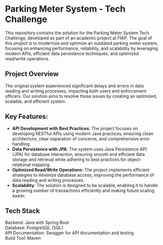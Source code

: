# Parking Meter System - Tech Challenge


This repository contains the solution for the Parking Meter System Tech Challenge, developed as part of an academic project at FIAP. The goal of this project is to modernize and optimize an outdated parking meter system, focusing on enhancing performance, reliability, and scalability by leveraging modern APIs, efficient data persistence techniques, and optimized read/write operations.

## Project Overview
The original system experienced significant delays and errors in data reading and writing processes, impacting both users and enforcement officers. Our solution aims to resolve these issues by creating an optimized, scalable, and efficient system.

## Key Features:
* **API Development with Best Practices**: The project focuses on developing RESTful APIs using modern Java practices, ensuring clean architecture, clear separation of concerns, and comprehensive error handling.<br>
* **Data Persistence with JPA**: The system uses Java Persistence API (JPA) for database interaction, ensuring smooth and efficient data storage and retrieval while adhering to best practices for object-relational mapping.<br>
* **Optimized Read/Write Operations**: The project implements efficient strategies to minimize database access, improving the performance of data reading and writing processes.<br>
* **Scalability**: The solution is designed to be scalable, enabling it to handle a growing number of transactions efficiently and making future scaling easier.<br>

## Tech Stack
Backend: Java with Spring Boot<br> 
Database: PostgreSQL (SQL)<br> 
API Documentation: Swagger for API documentation and testing<br>
Build Tool: Maven
